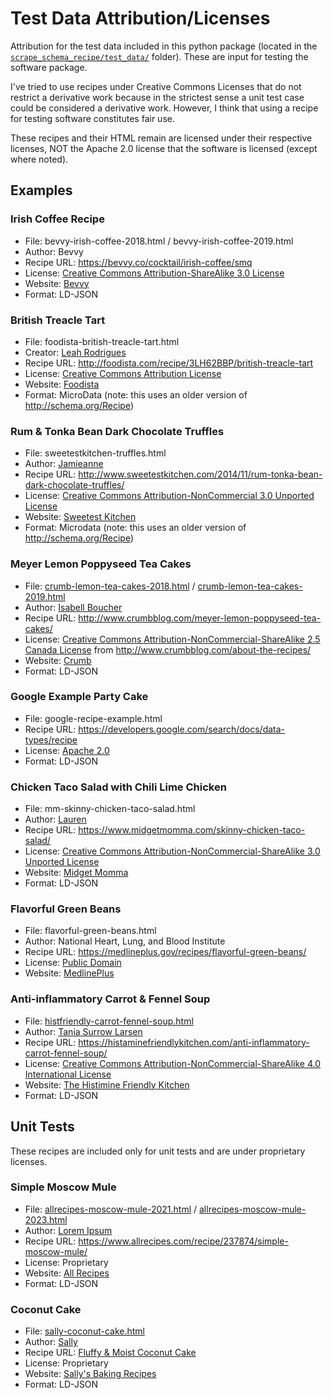 # Test Data Attribution/Licenses

Attribution for the test data included in this python package (located in the [`scrape_schema_recipe/test_data/`](scrape_schema_recipe/test_data/) folder). 
These are input for testing the software package.

I've tried to use recipes under Creative Commons Licenses that do not restrict a derivative work because
in the strictest sense a unit test case could be considered a derivative work.
However, I think that using a recipe for testing software constitutes fair use.

These recipes and their HTML remain are licensed under their respective licenses, 
NOT the Apache 2.0 license that the software is licensed (except where noted).


## Examples


### Irish Coffee Recipe
* File:       bevvy-irish-coffee-2018.html / bevvy-irish-coffee-2019.html 
* Author:     Bevvy
* Recipe URL: https://bevvy.co/cocktail/irish-coffee/smq
* License:    [Creative Commons Attribution-ShareAlike 3.0 License](https://creativecommons.org/licenses/by-sa/3.0/)
* Website:    [Bevvy](https://bevvy.co/)
* Format:     LD-JSON


### British Treacle Tart
* File:		foodista-british-treacle-tart.html
* Creator:	[Leah Rodrigues](http://foodista.com/profile/XYPGHGF4/leah-rodrigues)
* Recipe URL:	http://foodista.com/recipe/3LH62BBP/british-treacle-tart
* License:	[Creative Commons Attribution License](http://creativecommons.org/licenses/by/3.0/)
* Website:	[Foodista](http://foodista.com/)
* Format:	MicroData (note: this uses an older version of http://schema.org/Recipe)


### Rum & Tonka Bean Dark Chocolate Truffles 
* File:       sweetestkitchen-truffles.html
* Author:     [Jamieanne](http://www.sweetestkitchen.com/about/)
* Recipe URL: http://www.sweetestkitchen.com/2014/11/rum-tonka-bean-dark-chocolate-truffles/
* License:    [Creative Commons Attribution-NonCommercial 3.0 Unported License](http://creativecommons.org/licenses/by-nc/3.0/)
* Website:    [Sweetest Kitchen](http://www.sweetestkitchen.com/)
* Format:     Microdata (note: this uses an older version of http://schema.org/Recipe)


### Meyer Lemon Poppyseed Tea Cakes
* File:		[crumb-lemon-tea-cakes-2018.html](scrape_schema_recipe/test_data/crumb-lemon-tea-cakes-2018.html) / [crumb-lemon-tea-cakes-2019.html](scrape_schema_recipe/test_data/crumb-lemon-tea-cakes-2019.html)
* Author:	[Isabell Boucher](http://www.crumbblog.com/about-isabelle/)
* Recipe URL:	http://www.crumbblog.com/meyer-lemon-poppyseed-tea-cakes/
* License:	[Creative Commons Attribution-NonCommercial-ShareAlike 2.5 Canada License](http://creativecommons.org/licenses/by-nc-sa/2.5/ca/)
from http://www.crumbblog.com/about-the-recipes/
* Website:	[Crumb](http://www.crumbblog.com/)
* Format:	LD-JSON


### Google Example Party Cake
* File:		google-recipe-example.html
* Recipe URL:	https://developers.google.com/search/docs/data-types/recipe
* License:	[Apache 2.0](https://www.apache.org/licenses/LICENSE-2.0)
* Format:	LD-JSON


### Chicken Taco Salad with Chili Lime Chicken
* File:     mm-skinny-chicken-taco-salad.html
* Author:   [Lauren](https://www.midgetmomma.com/about/about-midgetmomma/)
* Recipe URL:  https://www.midgetmomma.com/skinny-chicken-taco-salad/
* License:  [Creative Commons Attribution-NonCommercial-ShareAlike 3.0 Unported License](https://creativecommons.org/licenses/by-nc-sa/3.0/)
* Website:  [Midget Momma](https://www.midgetmomma.com/)
* Format:   LD-JSON

### Flavorful Green Beans
* File:         flavorful-green-beans.html
* Author:       National Heart, Lung, and Blood Institute
* Recipe URL:   https://medlineplus.gov/recipes/flavorful-green-beans/
* License:      [Public Domain](https://medlineplus.gov/about/using/usingcontent/)
* Website:      [MedlinePlus](https://medlineplus.gov/)


### Anti-inflammatory Carrot & Fennel Soup
* File:         [histfriendly-carrot-fennel-soup.html](scrape_schema_recipe/test_data/histfriendly-carrot-fennel-soup.html)
* Author:       [Tania Surrow Larsen](https://histaminefriendlykitchen.com/about-me/)
* Recipe URL:   https://histaminefriendlykitchen.com/anti-inflammatory-carrot-fennel-soup/
* License:      [Creative Commons Attribution-NonCommercial-ShareAlike 4.0 International License](http://creativecommons.org/licenses/by-nc-sa/4.0/)
* Website:      [The Histimine Friendly Kitchen](https://histaminefriendlykitchen.com/)
* Format:       LD-JSON

## Unit Tests
These recipes are included only for unit tests and are under proprietary licenses.

### Simple Moscow Mule
* File:	      [allrecipes-moscow-mule-2021.html](scrape_schema_recipe/test_data/allrecipes-moscow-mule-2021.html) / [allrecipes-moscow-mule-2023.html](scrape_schema_recipe/test_data/allrecipes-moscow-mule-2023.html)
* Author:     [Lorem Ipsum](https://www.allrecipes.com/cook/loremipsum/)
* Recipe URL: https://www.allrecipes.com/recipe/237874/simple-moscow-mule/
* License:    Proprietary
* Website:    [All Recipes](https://www.allrecipes.com/)
* Format:     LD-JSON


### Coconut Cake
* File:         [sally-coconut-cake.html](scrape_schema_recipe/test_data/sally-coconut-cake.html)
* Author:       [Sally](https://sallysbakingaddiction.com/about/)
* Recipe URL:   [Fluffy & Moist Coconut Cake](https://sallysbakingaddiction.com/coconut-cake/)
* License:      Proprietary
* Website:      [Sally's Baking Recipes](https://sallysbakingaddiction.com/)
* Format:       LD-JSON
